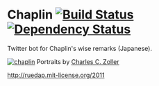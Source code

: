 # Chaplin [![Build Status](https://travis-ci.org/ruedap/chaplin.svg?branch=master)](https://travis-ci.org/ruedap/chaplin) [![Dependency Status](http://img.shields.io/gemnasium/ruedap/chaplin.svg)](https://gemnasium.com/ruedap/chaplin)

Twitter bot for Chaplin's wise remarks (Japanese).

[![chaplin](https://dl.dropboxusercontent.com/u/281168/images/github-chaplin-readme.jpg)](https://twitter.com/chaplin_bot)
Portraits by [Charles C. Zoller](http://drnorth.wordpress.com/2011/04/16/picture-of-the-week-73-charlie-chaplin-colour-portraits-by-charles-c-zoller/)

http://ruedap.mit-license.org/2011
